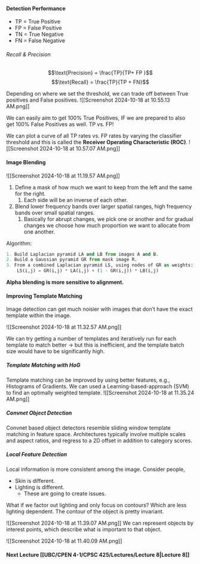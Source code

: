 #### Detection Performance
- TP = True Positive
- FP = False Positive
- TN = True Negative
- FN = False Negative

###### Recall & Precision
$$\text{Precision} = \frac{TP}{TP+ FP }$$
$$\text{Recall} = \frac{TP}{TP + FN}$$

Depending on where we set the threshold, we can trade off between True positives and False positives.
![[Screenshot 2024-10-18 at 10.55.13 AM.png]]

We can easily aim to get 100% True Positives, IF we are prepared to also get 100% False Positives as well. TP vs. FP!

We can plot a curve of all TP rates vs. FP rates by varying the classifier threshold and this is called the **Receiver Operating Characteristic (ROC)**.
![[Screenshot 2024-10-18 at 10.57.07 AM.png]]


#### Image Blending
![[Screenshot 2024-10-18 at 11.19.57 AM.png]]

1. Define a mask of how much we want to keep from the left and the same for the right.
	1. Each side will be an inverse of each other.
2. Blend lower frequency bands over larger spatial ranges, high frequency bands over small spatial ranges.
	1. Basically for abrupt changes, we pick one or another and for gradual changes we choose how much proportion we want to allocate from one another.

Algorithm:
```python
1. Build Laplacian pyramid LA and LB from images A and B.
2. Build a Gaussian pyramid GR from mask image R.
3. From a combined Laplacian pyramid LS, using nodes of GR as weights:
	LS(i,j) = GR(i,j) * LA(i,j) + (1 - GR(i,j)) * LB(i,j)
```

**Alpha blending is more sensitive to alignment.**

#### Improving Template Matching
Image detection can get much noisier with images that don’t have the exact template within the image.

![[Screenshot 2024-10-18 at 11.32.57 AM.png]]

We can try getting a number of templates and iteratively run for each template to match better → but this is inefficient, and the template batch size would have to be significantly high.


##### Template Matching with HoG
Template matching can be improved by using better features, e.g., Histograms of Gradients.
We can used a Learning-based-approach (SVM) to find an optimally weighted template.
![[Screenshot 2024-10-18 at 11.35.24 AM.png]]

##### Convnet Object Detection
Convnet based object detectors resemble sliding window template matching in feature space.
Architectures typically involve multiple scales and aspect ratios, and regress to a 2D offset in addition to category scores.

##### Local Feature Detection
Local information is more consistent among the image.
Consider people,
- Skin is different.
- Lighting is different.
	- These are going to create issues.

What if we factor out lighting and only focus on contours? Which are less lighting dependent. The contour of the object is pretty invariant.

![[Screenshot 2024-10-18 at 11.39.07 AM.png]]
We can represent objects by interest points, which describe what is important to that object.

![[Screenshot 2024-10-18 at 11.40.09 AM.png]]

#### Next Lecture [[UBC/CPEN 4-1/CPSC 425/Lectures/Lecture 8|Lecture 8]]
